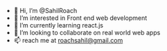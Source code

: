 - 👋 Hi, I’m @SahilRoach
- 👀 I’m interested in Front end web development
- 🌱 I’m currently learning react.js
- 💞️ I’m looking to collaborate on real world web apps
- 📫 reach me at roachsahil@gmail.com

<!---
SahilRoach/SahilRoach is a ✨ special ✨ repository because its `README.md` (this file) appears on your GitHub profile.
You can click the Preview link to take a look at your changes.
--->
